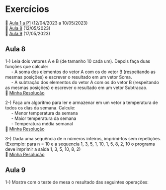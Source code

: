 # Exercícios
🔸 [Aula 1 a P1](https://github.com/Assaoka/Minha-Jornada-de-Aprendizado-em-C/tree/main/Exerc%C3%ADcios%20P1) (12/04/2023 a 10/05/2023)
<br>🔹 [Aula 8](https://github.com/Assaoka/Minha-Jornada-de-Aprendizado-em-C/blob/main/Exerc%C3%ADcios%20(P2).md#aula-8) (12/05/2023)
<br>🔹 [Aula 9](https://github.com/Assaoka/Minha-Jornada-de-Aprendizado-em-C/blob/main/Exerc%C3%ADcios%20(P2).md#aula-9) (17/05/2023)

## Aula 8
1-) Leia dois vetores A e B (de tamanho 10 cada um).  Depois faça duas funções que calcule:
<br>&nbsp;&nbsp;&nbsp;&nbsp;&nbsp;- A soma dos elementos do vetor A com os do vetor B (respeitando as mesmas posições) e escrever  o resultado em um vetor Soma.
<br>&nbsp;&nbsp;&nbsp;&nbsp;&nbsp;- A subtração dos elementos do vetor A com os do vetor B (respeitando as mesmas posições) e escrever  o resultado em um vetor Subtracao.
<br>🔹 [Minha Resolução](https://github.com/Assaoka/Minha-Jornada-de-Aprendizado-em-C/blob/main/Aula8_Ex1_JoaoAssaoka.c)

2-) Faça um algoritmo para ler e armazenar em um vetor a temperatura de todos os dias da semana. Calcule:
<br>&nbsp;&nbsp;&nbsp;&nbsp;&nbsp;- Menor temperatura da semana
<br>&nbsp;&nbsp;&nbsp;&nbsp;&nbsp;- Maior temperatura da semana
<br>&nbsp;&nbsp;&nbsp;&nbsp;&nbsp;- Temperatura média semanal
<br>🔹 [Minha Resolução](https://github.com/Assaoka/Minha-Jornada-de-Aprendizado-em-C/blob/main/Aula8_Ex2_JoaoAssaoka.c)

3-) Dada uma sequência de n números inteiros, imprimi-los sem repetições. (Exemplo: para n = 10 e a sequencia 1, 3, 5, 1, 10, 1, 5, 8, 2, 10 o programa deve imprimir a saída 1, 3, 5, 10, 8, 2)
<br>🔹 [Minha Resolução](https://github.com/Assaoka/Minha-Jornada-de-Aprendizado-em-C/blob/main/Aula8_Ex3_JoaoAssaoka.c)

## Aula 9
1-) Mostre com o teste de mesa o resultado das seguintes operações:


